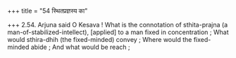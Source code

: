 +++
title = "54 स्थितप्रज्ञस्य का"

+++
2.54. Arjuna said O Kesava ! What is the connotation of sthita-prajna (a
man-of-stabilized-intellect), \[applied\] to a man fixed in
concentration ; What would sthira-dhih (the fixed-minded) convey ; Where
would the fixed-minded abide ; And what would be reach ;
